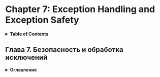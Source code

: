 # Chapter 7: Exception Handling and Exception Safety
<details>
  <summary><b>Table of Contents</b></summary>


</details>

## Глава 7. Безопасность и обработка исключений
<details>
  <summary><b>Оглавление</b></summary>

- Как CLR трактует исключения		
- Механизм обработки исключений в C#	
- Кто должен обрабатывать исключения?
- Избегайте применения исключений для управления потоком выполнения	
- Обеспечение нейтральности к исключениям		
- Создание пользовательских классов исключений		
- Работа с выделенными ресурсами и исключениями		
- Обеспечение поведения отката		
- Резюме
</details>